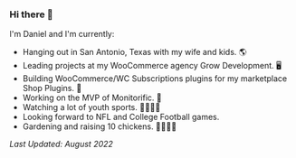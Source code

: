 ### Hi there 👋

I'm Daniel and I'm currently:

- Hanging out in San Antonio, Texas with my wife and kids. 🌎
- Leading projects at my WooCommerce agency Grow Development. 🖥
- Building WooCommerce/WC Subscriptions plugins for my marketplace Shop Plugins. 🔌
- Working on the MVP of Monitorific. 🤖
- Watching a lot of youth sports. 🏐🏃🏻‍♂️
- Looking forward to NFL and College Football games.
- Gardening and raising 10 chickens. 🐔🐓👨‍🌾


_Last Updated: August 2022_
